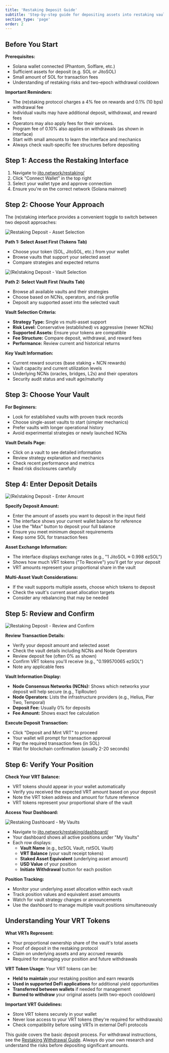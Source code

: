 ```yaml
---
title: 'Restaking Deposit Guide'
subtitle: 'Step-by-step guide for depositing assets into restaking vaults'
section_type: 'page'
order: 2
---
```


## Before You Start

**Prerequisites:**
- Solana wallet connected (Phantom, Solflare, etc.)
- Sufficient assets for deposit (e.g. SOL or JitoSOL)
- Small amount of SOL for transaction fees
- Understanding of restaking risks and two-epoch withdrawal cooldown

**Important Reminders:**
- The (re)staking protocol charges a 4% fee on rewards and 0.1% (10 bps) withdrawal fee
- Individual vaults may have additional deposit, withdrawal, and reward fees
- Operators may also apply fees for their services.  
- Program fee of 0.10% also applies on withdrawals (as shown in interface)
- Start with small amounts to learn the interface and mechanics
- Always check vault-specific fee structures before depositing

## Step 1: Access the Restaking Interface

1. Navigate to [jito.network/restaking/](https://www.jito.network/restaking/)
2. Click "Connect Wallet" in the top right
3. Select your wallet type and approve connection
4. Ensure you're on the correct network (Solana mainnet)

## Step 2: Choose Your Approach

The (re)staking interface provides a convenient toggle to switch between two deposit approaches:

![Restaking Deposit - Asset Selection](/shared/images/jitosol/restaking-start-restaking-asset-view.png)

**Path 1: Select Asset First (Tokens Tab)**
- Choose your token (SOL, JitoSOL, etc.) from your wallet
- Browse vaults that support your selected asset
- Compare strategies and expected returns

![(Re)staking Deposit - Vault Selection](/shared/images/jitosol/restaking-start-restaking-vault-view.png)

**Path 2: Select Vault First (Vaults Tab)**  
- Browse all available vaults and their strategies
- Choose based on NCNs, operators, and risk profile
- Deposit any supported asset into the selected vault

**Vault Selection Criteria:**
- **Strategy Type:** Single vs multi-asset support
- **Risk Level:** Conservative (established) vs aggressive (newer NCNs)
- **Supported Assets:** Ensure your tokens are compatible
- **Fee Structure:** Compare deposit, withdrawal, and reward fees
- **Performance:** Review current and historical returns

**Key Vault Information:**
- Current reward sources (base staking + NCN rewards)
- Vault capacity and current utilization levels
- Underlying NCNs (oracles, bridges, L2s) and their operators
- Security audit status and vault age/maturity

## Step 3: Choose Your Vault

**For Beginners:**
- Look for established vaults with proven track records
- Choose single-asset vaults to start (simpler mechanics)
- Prefer vaults with longer operational history
- Avoid experimental strategies or newly launched NCNs

**Vault Details Page:**
- Click on a vault to see detailed information
- Review strategy explanation and mechanics
- Check recent performance and metrics
- Read risk disclosures carefully

## Step 4: Enter Deposit Details

![(Re)staking Deposit - Enter Amount](/shared/images/jitosol/restaking-start-restaking-start-deposit-screen.png)

**Specify Deposit Amount:**
- Enter the amount of assets you want to deposit in the input field
- The interface shows your current wallet balance for reference
- Use the "Max" button to deposit your full balance
- Ensure you meet minimum deposit requirements
- Keep some SOL for transaction fees

**Asset Exchange Information:**
- The interface displays exchange rates (e.g., "1 JitoSOL ≈ 0.998 ezSOL")
- Shows how much VRT tokens ("To Receive") you'll get for your deposit
- VRT amounts represent your proportional share in the vault

**Multi-Asset Vault Considerations:**
- If the vault supports multiple assets, choose which tokens to deposit
- Check the vault's current asset allocation targets
- Consider any rebalancing that may be needed

## Step 5: Review and Confirm

![Restaking Deposit - Review and Confirm](/shared/images/jitosol/restaking-start-restaking-confirm-deposit-screen.png)

**Review Transaction Details:**
- Verify your deposit amount and selected asset
- Check the vault details including NCNs and Node Operators
- Review deposit fee (often 0% as shown)
- Confirm VRT tokens you'll receive (e.g., "0.199570065 ezSOL")
- Note any applicable fees

**Vault Information Display:**
- **Node Consensus Networks (NCNs):** Shows which networks your deposit will help secure (e.g., TipRouter)
- **Node Operators:** Lists the infrastructure providers (e.g., Helius, Pier Two, Temporal)
- **Deposit Fee:** Usually 0% for deposits
- **Fee Amount:** Shows exact fee calculation

**Execute Deposit Transaction:**
- Click "Deposit and Mint VRT" to proceed
- Your wallet will prompt for transaction approval
- Pay the required transaction fees (in SOL)
- Wait for blockchain confirmation (usually 2-20 seconds)


## Step 6: Verify Your Position

**Check Your VRT Balance:**
- VRT tokens should appear in your wallet automatically
- Verify you received the expected VRT amount based on your deposit
- Note the VRT token address and amount for future reference
- VRT tokens represent your proportional share of the vault

**Access Your Dashboard:**

![Restaking Dashboard - My Vaults](/shared/images/jitosol/restaking-dashboard-my-vaults-vrts.png)

- Navigate to [jito.network/restaking/dashboard/](https://www.jito.network/restaking/dashboard/)
- Your dashboard shows all active positions under "My Vaults"
- Each row displays:
  - **Vault Name** (e.g., bzSOL Vault, rstSOL Vault)
  - **VRT Balance** (your vault receipt tokens)
  - **Staked Asset Equivalent** (underlying asset amount)
  - **USD Value** of your position
  - **Initiate Withdrawal** button for each position

**Position Tracking:**
- Monitor your underlying asset allocation within each vault
- Track position values and equivalent asset amounts
- Watch for vault strategy changes or announcements
- Use the dashboard to manage multiple vault positions simultaneously

## Understanding Your VRT Tokens

**What VRTs Represent:**
- Your proportional ownership share of the vault's total assets
- Proof of deposit in the restaking protocol
- Claim on underlying assets and any accrued rewards
- Required for managing your position and future withdrawals

**VRT Token Usage:**
Your VRT tokens can be:
- **Held to maintain** your restaking position and earn rewards
- **Used in supported DeFi applications** for additional yield opportunities
- **Transferred between wallets** if needed for management
- **Burned to withdraw** your original assets (with two-epoch cooldown)

**Important VRT Guidelines:**
- Store VRT tokens securely in your wallet
- Never lose access to your VRT tokens (they're required for withdrawals)
- Check compatibility before using VRTs in external DeFi protocols

This guide covers the basic deposit process. For withdrawal instructions, see the [Restaking Withdrawal Guide](/jitosol/user-guides/restaking/restaking-withdrawal-guide/). Always do your own research and understand the risks before depositing significant amounts. 